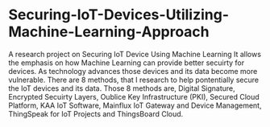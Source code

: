# Securing-IoT-Devices-Utilizing-Machine-Learning-Approach
A research project on Securing IoT Device Using Machine Learning
It allows the emphasis on how Machine Learning can provide better secuirty for devices. As technology advances those devices and its data become more vulnerable. There are 8 methods, that I research to help pontentially secure the IoT devices and its data. Those 8 methods are, Digital Signature, Encrypted Secuirty Layers, Oublice Key Infrastructure (PKI), Secured Cloud Platform, KAA IoT Software, Mainflux IoT Gateway and Device Management, ThingSpeak for IoT Projects and  ThingsBoard Cloud.
